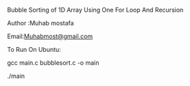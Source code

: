 Bubble Sorting of 1D Array Using One For Loop And Recursion

Author :Muhab mostafa

Email:Muhabmost@gmail.com

To Run On Ubuntu:

gcc main.c bubblesort.c -o main

./main

